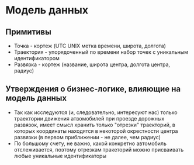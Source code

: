 # Модель данных

## Примитивы
- Точка - кортеж (UTC UNIX метка времени, широта, долгота)
- Траектория - упорядоченный по времени набор точек с уникальным идентификатором
- Развязка - кортеж (название, широта центра, долгота центра, радиус)

## Утверждения о бизнес-логике, влияющие на модель данных
- Так как исследуются (и, следовательно, интересуют нас) только траектории движения атвомобилей при проезде дорожных развязок, имеет смысл хранить только "отрезки" траекторий, в которых координаты находятся в некоторой окрестности центра развязки (в первом приближении - не далее, чем радиус)
- По большому счету, не важно, какой конкретно автомобиль отслеживается, поэтому отрезкам тракеторий можно присваивать любые уникальные идентификаторы